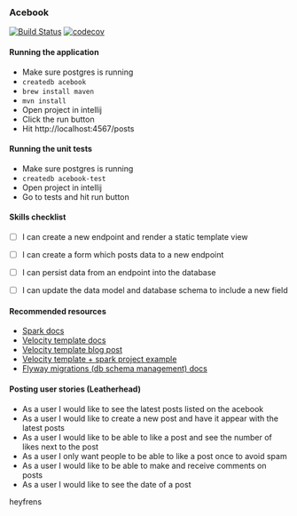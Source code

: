 ### Acebook

[![Build Status](https://travis-ci.org/luke-jones-1/acebook-java-spark-template.svg?branch=master)](https://travis-ci.org/luke-jones-1/acebook-java-spark-template)
[![codecov](https://codecov.io/gh/luke-jones-1/acebook-java-spark-template/branch/master/graph/badge.svg)](https://codecov.io/gh/luke-jones-1/acebook-java-spark-template)

#### Running the application

 - Make sure postgres is running
 - `createdb acebook`
 - `brew install maven`
 - `mvn install`
 - Open project in intellij 
 - Click the run button
 - Hit http://localhost:4567/posts
 
 #### Running the unit tests
  - Make sure postgres is running
  - `createdb acebook-test`
  - Open project in intellij 
  - Go to tests and hit run button
 
 #### Skills checklist
   
  - [ ] I can create a new endpoint and render a static template view
  - [ ] I can create a form which posts data to a new endpoint
  - [ ] I can persist data from an endpoint into the database
  - [ ] I can update the data model and database schema to include a new field
  
  
 #### Recommended resources
 
 - [Spark docs](http://sparkjava.com/)
 - [Velocity template docs](https://velocity.apache.org/engine/1.7/user-guide.html)
 - [Velocity template blog post](https://www.learnhowtoprogram.com/java-old-reference-only/web-applications-in-java/velocity-templates-in-spark)
 - [Velocity template + spark project example](https://github.com/epicodus-lessons/java-hello-friend-with-spark)
 - [Flyway migrations (db schema management) docs](https://flywaydb.org/documentation/migrations) 

#### Posting user stories (Leatherhead)
- As a user I would like to see the latest posts
  listed on the acebook
- As a user I would like to create a new post
  and have it appear with the latest posts
- As a user I would like to be able to like a post
  and see the number of likes next to the post
- As a user I only want people to be able to
  like a post once to avoid spam
- As a user I would like to be able to make
  and receive comments on posts
- As a user I would like to see
  the date of a post

heyfrens
